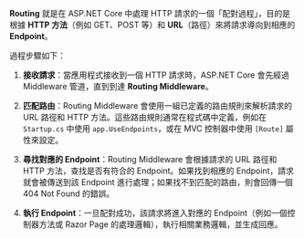 **Routing** 就是在 ASP.NET Core 中處理 HTTP 請求的一個「配對過程」，目的是根據 **HTTP 方法**（例如 GET、POST 等）和 **URL**（路徑）來將請求導向到相應的 **Endpoint**。

過程步驟如下：

1. **接收請求**：當應用程式接收到一個 HTTP 請求時，ASP.NET Core 會先經過 Middleware 管道，直到到達 **Routing Middleware**。
    
2. **匹配路由**：Routing Middleware 會使用一組已定義的路由規則來解析請求的 URL 路徑和 HTTP 方法。這些路由規則通常在程式碼中定義，例如在 `Startup.cs` 中使用 `app.UseEndpoints`，或在 MVC 控制器中使用 `[Route]` 屬性來設定。
    
3. **尋找對應的 Endpoint**：Routing Middleware 會根據請求的 URL 路徑和 HTTP 方法，查找是否有符合的 Endpoint。如果找到相應的 Endpoint，請求就會被傳送到該 Endpoint 進行處理；如果找不到匹配的路由，則會回傳一個 404 Not Found 的錯誤。
    
4. **執行 Endpoint**：一旦配對成功，該請求將進入對應的 Endpoint（例如一個控制器方法或 Razor Page 的處理邏輯），執行相關業務邏輯，並生成回應。